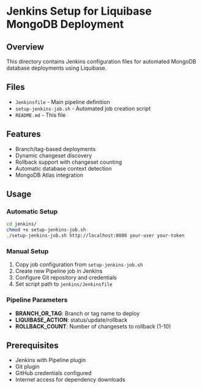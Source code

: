# Jenkins Setup for Liquibase MongoDB Deployment

## Overview
This directory contains Jenkins configuration files for automated MongoDB database deployments using Liquibase.

## Files
- `Jenkinsfile` - Main pipeline definition
- `setup-jenkins-job.sh` - Automated job creation script
- `README.md` - This file

## Features
- Branch/tag-based deployments
- Dynamic changeset discovery
- Rollback support with changeset counting
- Automatic database context detection
- MongoDB Atlas integration

## Usage

### Automatic Setup
```bash
cd jenkins/
chmod +x setup-jenkins-job.sh
./setup-jenkins-job.sh http://localhost:8080 your-user your-token
```

### Manual Setup
1. Copy job configuration from `setup-jenkins-job.sh`
2. Create new Pipeline job in Jenkins
3. Configure Git repository and credentials
4. Set script path to `jenkins/Jenkinsfile`

### Pipeline Parameters
- **BRANCH_OR_TAG**: Branch or tag name to deploy
- **LIQUIBASE_ACTION**: status/update/rollback
- **ROLLBACK_COUNT**: Number of changesets to rollback (1-10)

## Prerequisites
- Jenkins with Pipeline plugin
- Git plugin
- GitHub credentials configured
- Internet access for dependency downloads
